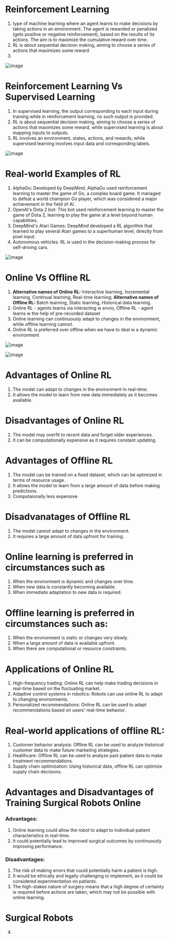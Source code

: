 # Reinforcement Learning

1. type of machine learning where an agent learns to make decisions by taking actions in an environment. The agent is rewarded or penalized (gets positive or negative reinforcement), based on the results of its actions. The aim is to maximize the cumulative reward over time.
2. RL is about sequential decision making, aiming to choose a series of actions that maximizes some reward
3. 

![image](https://github.com/DrishtiShrrrma/coherexhuggingface-RL/assets/129742046/b401dddb-605d-46b0-9fce-a503d5f95f58)


# Reinforcement Learning Vs Supervised Learning

1. In supervised learning, the output corresponding to each input during training while in reinforcement learning, no such output is provided.
2. RL is about sequential decision making, aiming to choose a series of actions that maximizes some reward, while supervised learning is about mapping inputs to outputs.
3. RL involves an environment, states, actions, and rewards, while supervised learning involves input data and corresponding labels.

![image](https://media.licdn.com/dms/image/D4D12AQElNK01s9WngA/article-inline_image-shrink_400_744/0/1655204443710?e=1694649600&v=beta&t=9F64KGmsyQ2TdnhHyyYpc6QSs2zxhu-YCOPuqnJThc8)

# Real-world Examples of RL

1. AlphaGo: Developed by DeepMind, AlphaGo used reinforcement learning to master the game of Go, a complex board game. It managed to defeat a world champion Go player, which was considered a major achievement in the field of AI.
2. OpenAI's Dota 2 bot: This bot used reinforcement learning to master the game of Dota 2, learning to play the game at a level beyond human capabilities.
3. DeepMind's Atari Games: DeepMind developed a RL algorithm that learned to play several Atari games to a superhuman level, directly from pixel input. 
4. Autonomous vehicles: RL is used in the decision-making process for self-driving cars.

![image](https://github.com/DrishtiShrrrma/coherexhuggingface-RL/assets/129742046/97aeaed1-f55c-4a49-9014-2766ae85ac1b)

# Online Vs Offline RL

1. **Alternative names of Online RL:** Interactive learning, Incremental learning, Continual learning, Real-time learning; **Alternative names of Offline RL:**  Batch learning, Static learning, Historical data learning.
2. Online RL - agents learns via interacting w envio, Offline RL - agent learns w the help of pre-recorded dataset
3. Online learning can continuously adapt to changes in the environment, while offline learning cannot.
4. Online RL is preferred over offline when we have to deal w a dynamic environment


![image](https://github.com/DrishtiShrrrma/coherexhuggingface-RL/assets/129742046/4a2288ce-4262-4066-aebe-28f345c04297)

![image](https://github.com/DrishtiShrrrma/coherexhuggingface-RL/assets/129742046/3e57f46d-823a-48d2-af34-7b842c228115)


# Advantages of Online RL

1. The model can adapt to changes in the environment in real-time.
2. It allows the model to learn from new data immediately as it becomes available.

# Disadvantages of Online RL

1. The model may overfit to recent data and forget older experiences.
2. It can be computationally expensive as it requires constant updating.

# Advantages of Offline RL

1. The model can be trained on a fixed dataset, which can be optimized in terms of resource usage.
2. It allows the model to learn from a large amount of data before making predictions.
3. Computaionally less expensive

# Disadvanatages of Offline RL

1. The model cannot adapt to changes in the environment.
2. It requires a large amount of data upfront for training.

# Online learning is preferred in circumstances such as

1. When the environment is dynamic and changes over time.
2. When new data is constantly becoming available.
3. When immediate adaptation to new data is required.

# Offline learning is preferred in circumstances such as:

1. When the environment is static or changes very slowly.
2. When a large amount of data is available upfront.
3. When there are computational or resource constraints.


# Applications of Online RL

1. High-frequency trading: Online RL can help make trading decisions in real-time based on the fluctuating market.
2. Adaptive control systems in robotics: Robots can use online RL to adapt to changing environments.
3. Personalized recommendations: Online RL can be used to adapt recommendations based on users' real-time behavior.

# Real-world applications of offline RL:

1. Customer behavior analysis: Offline RL can be used to analyze historical customer data to make future marketing strategies.
2. Healthcare: Offline RL can be used to analyze past patient data to make treatment recommendations.
3. Supply chain optimization: Using historical data, offline RL can optimize supply chain decisions.

# Advantages and Disadvantages of Training Surgical Robots Online

### Advantages:

1. Online learning could allow the robot to adapt to individual patient characteristics in real-time.
2. It could potentially lead to improved surgical outcomes by continuously improving performance.


### Disadvantages:

1. The risk of making errors that could potentially harm a patient is high.
2. It would be ethically and legally challenging to implement, as it could be considered experimentation on patients.
3. The high-stakes nature of surgery means that a high degree of certainty is required before actions are taken, which may not be possible with online learning.

# Surgical Robots 
4. 

